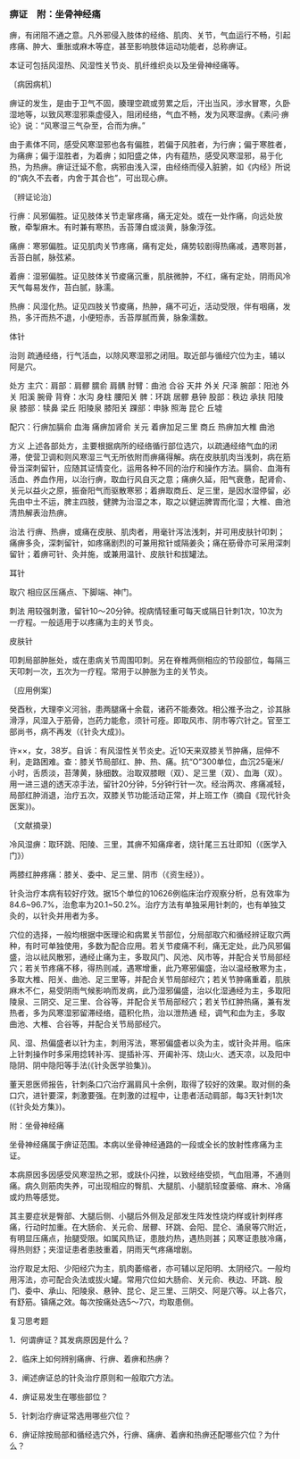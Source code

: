 ### 痹证　附：坐骨神经痛

痹，有闭阻不通之意。凡外邪侵入肢体的经络、肌肉、关节，气血运行不畅，引起疼痛、肿大、重胀或麻木等症，甚至影响肢体运动功能者，总称痹证。

本证可包括风湿热、风湿性关节炎、肌纤维织炎以及坐骨神经痛等。

〔病因病机〕

痹证的发生，是由于卫气不固，腠理空疏或劳累之后，汗出当风，涉水冒寒，久卧湿地等，以致风寒湿邪乘虚侵入，阻闭经络，气血不畅，发为风寒湿痹。《素问·痹论》说：“风寒湿三气杂至，合而为痹。”

由于素体不同，感受风寒湿邪也各有偏胜，若偏于风胜者，为行痹；偏于寒胜者，为痛痹；偏于湿胜者，为着痹；如阳盛之体，内有蕴热，感受风寒湿邪，易于化热，为热痹。痹证迁延不愈，病邪由浅入深，由经络而侵入脏腑，如《内经》所说的“病久不去者，内舍于其合也”，可出现心痹。

〔辨证论治〕

行痹：风邪偏胜。证见肢体关节走窜疼痛，痛无定处。或在一处作痛，向远处放散，牵掣麻木。有时兼有寒热，舌苔薄白或淡黄，脉象浮弦。

痛痹：寒邪偏胜。证见肌肉关节疼痛，痛有定处，痛势较剧得热痛减，遇寒则甚，舌苔白腻，脉弦紧。

着痹：湿邪偏胜。证见肢体关节痠痛沉重，肌肤微肿，不红，痛有定处，阴雨风冷天气每易发作，苔白腻，脉濡。

热痹：风湿化热。证见四肢关节痠痛，热肿，痛不可近，活动受限，伴有咽痛，发热，多汗而热不退，小便短赤，舌苔厚腻而黄，脉象濡数。

体针

治则  疏通经络，行气活血，以除风寒湿邪之闭阻。取近部与循经穴位为主，辅以阿是穴。

处方  主穴：肩部：肩髎  臑俞  肩髃  肘臂：曲池  合谷  天井  外关  尺泽  腕部：阳池  外关  阳溪  腕骨  背脊：水沟  身柱  腰阳关  髀：环跳  居髎  悬钟  股部：秩边  承扶  阳陵泉  膝部：犊鼻  梁丘  阳陵泉  膝阳关  踝部：申脉  照海  昆仑  丘墟

配穴：行痹加膈俞  血海  痛痹加肾俞  关元  着痹加足三里  商丘  热痹加大椎  曲池

方义  上述各部处方，主要根据病所的经络循行部位选穴，以疏通经络气血的闭滞，使营卫调和则风寒湿三气无所依附而痹痛得解。病在皮肤肌肉当浅刺，病在筋骨当深刺留针，应随其证情变化，运用各种不同的治疗和操作方法。膈俞、血海有活血、养血作用，以治行痹，取血行风自灭之意；痛痹久延，阳气衰惫，配肾俞、关元以益火之原，振奋阳气而驱散寒邪；着痹取商丘、足三里，是因水湿停留，必先由中土不运，脾主四肢，健脾为治湿之本，取之以健运脾胃而化湿；大椎、曲池清热解表治热痹。

治法  行痹、热痹，或痛在皮肤、肌肉者，用毫针泻法浅刺，并可用皮肤针叩刺；痛痹多灸，深刺留针，如疼痛剧烈的可兼用揿针或隔姜灸；痛在筋骨亦可采用深刺留针；着痹可针、灸并施，或兼用温针、皮肤针和拔罐法。

耳针

取穴  相应区压痛点、下脚端、神门。

刺法  用较强刺激，留针10～20分钟。视病情轻重可每天或隔日针刺1次，10次为一疗程。一般适用于以疼痛为主的关节炎。

皮肤针

叩刺局部肿胀处，或在患病关节周围叩刺。另在脊椎两侧相应的节段部位，每隔三天叩刺一次，五次为一疗程。常用于以肿胀为主的关节炎。

〔应用例案〕

癸酉秋，大理李义河翁，患两腿痛十余载，诸药不能奏效。相公推予治之，诊其脉滑浮，风湿入于筋骨，岂药力能愈，须针可痊。即取风市、阴市等穴针之。官至工部尚书，病不再发（《针灸大成》)。

许××，女，38岁。自诉：有风湿性关节炎史。近10天来双膝关节肿痛，屈伸不利，走路困难。查：膝关节局部红、肿、热、痛。抗“O”300单位，血沉25毫米/小时，舌质淡，苔薄黄，脉细数。治取双膝眼（双）、足三里（双）、血海（双）。用一进三退的透天凉手法，留针20分钟，5分钟行针一次。经治两次、疼痛减轻，局部红肿消退，治疗五次，双膝关节功能活动正常，并上班工作（摘自《现代针灸医案》)。

〔文献摘录〕

冷风湿痹：取环跳、阳陵、三里，其痹不知痛痒者，烧针尾三五壮即知（《医学入门》）

两膝红肿疼痛：膝关、委中、足三里、阴市（《资生经》）。

针灸治疗本病有较好疗效。据15个单位的10626例临床治疗观察分析，总有效率为84.6~96.7%，治愈率为20.1~50.2%。治疗方法有单独采用针刺的，也有单独艾灸的，以针灸并用者为多。

穴位的选择，一般均根据中医理论和病累关节部位，分局部取穴和循经辨证取穴两种，有时可单独使用，多数为配合应用。若关节痠痛不利，痛无定处，此乃风邪偏盛，治以祛风散邪，通经止痛为主，多取风门、风池、风市等，并配合关节局部经穴；若关节疼痛不移，得热则减，遇寒增重，此乃寒邪偏盛，治以温经散寒为主，多取大椎、阳关、曲池、足三里等，并配合关节局部经穴；若关节肿痛重着，肌肤麻木不仁，易受阴雨气候影响而发病，此乃湿邪偏盛，治以化湿通经为主，多取阳陵泉、三阴交、足三里、合谷等，并配合关节局部经穴；若关节红肿热痛，兼有发热者，多为风寒湿邪留滞经络，蕴积化热，治以泄热通
经，调气和血为主，多取曲池、大椎、合谷等，并配合关节局部经穴。

风、湿、热偏盛者以针为主，刺用泻法，寒邪偏盛者以灸为主，或针灸并用。临床上针刺操作时多采用捻转补泻、提插补泻、开阖补泻、烧山火、透天凉，以及阳中隐阴、阴中隐阳等手法(《针灸医学验集》)。

董天恩医师报告，针刺条口穴治疗漏肩风十余例，取得了较好的效果。取对侧的条口穴，进针要深，刺激要强。在刺激的过程中，让患者活动肩部，每3天针刺1次(《针灸处方集》)。

附：坐骨神经痛

坐骨神经痛属于痹证范围。本病以坐骨神经通路的一段或全长的放射性疼痛为主证。

本病原因多因感受风寒湿热之邪，或趺仆闪挫，以致经络受损，气血阻滞，不通则痛。病久则筋肉失养，可出现相应的臀肌、大腿肌、小腿肌轻度蒌缩、麻木、冷痛或灼热等感觉。

其主要症状是臀部、大腿后侧、小腿后外侧及足部发生阵发性烧灼样或针刺样疼痛，行动时加重。在大肠俞、关元俞、居髎、环跳、会阳、昆仑、涌泉等穴附近，有明显压痛点，抬腿受限。如属风热证，患肢灼热，遇热则甚；风寒证患肢冷痛，得热则舒；夹湿证患者患肢重着，阴雨天气疼痛增剧。

治疗取足太阳、少阳经穴为主，肌肉萎缩者，亦可辅以足阳明、太阴经穴。一般均用泻法，亦可配合灸法或拔火罐。常用穴位如大肠俞、关元俞、秩边、环跳、殷门、委中、承山、阳陵泉、悬钟、昆仑、足三里、三阴交、阿是穴等。以上各穴，有舒筋。镇痛之效。每次按痛处选5～7穴，均取患侧。

复习思考题

1．何谓痹证？其发病原因是什么？

2．临床上如何辨别痛痹、行痹、着痹和热痹？

3．阐述痹证总的针灸治疗原则和一般取穴方法。

4．痹证易发生在哪些部位？

5．针刺治疗痹证常选用哪些穴位？

6．痹证除按局部和循经选穴外，行痹、痛痹、着痹和热痹还配哪些穴位？为什么？
